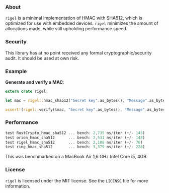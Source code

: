 
### About
`rigel` is a minimal implementation of HMAC with SHA512, which is optimized for use
with embedded devices. `rigel` minimizes the amount of allocations made, while
still upholding performance speed.

### Security
This library has at no point received any formal cryptographic/security audit. It
should be used at own risk.

### Example

__Generate and verify a MAC__:
```rust
extern crate rigel;

let mac = rigel::hmac_sha512("Secret key".as_bytes(), "Message".as_bytes());

assert!(rigel::verify(&mac, "Secret key".as_bytes(), "Message".as_bytes()));

```

### Performance
```rust
test RustCrypto_hmac_sha512 ... bench: 2,735 ns/iter (+/- 145)
test orion_hmac_sha512      ... bench: 2,531 ns/iter (+/- 148)
test rigel_hmac_sha512      ... bench: 2,108 ns/iter (+/- 76)
test ring_hmac_sha512       ... bench: 3,379 ns/iter (+/- 228)
```
This was benchmarked on a MacBook Air 1,6 GHz Intel Core i5, 4GB.

### License
`rigel` is licensed under the MIT license. See the `LICENSE` file for more information.
